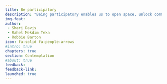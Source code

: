 ```yaml
---
title: Be participatory
description: "Being participatory enables us to open space, unlock community leadership and innovation, and share power -  especially by centering marginalized community members typically left out of government business as usual."
img-feat: 
author:
 - Shari Davis
 - Rahel Mekdim Teka
 - Robbie Barton
icon: fa-solid fa-people-arrows
#intro: true
chapters: true
section: Contemplation
#about: true
feedback: 
feedback-link: 
launched: true
---
```


